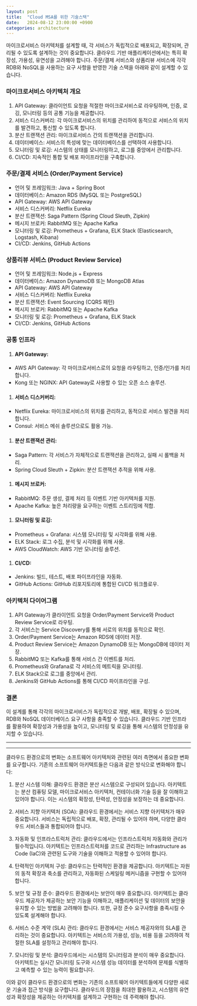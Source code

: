 ```yaml
---
layout: post
title:  "Cloud MSA를 위한 기술스택"
date:   2024-08-12 23:00:00 +0900
categories: architecture
---
```


마이크로서비스 아키텍처를 설계할 때, 각 서비스가 독립적으로 배포되고, 확장되며, 관리될 수 있도록 설계하는 것이 중요합니다. 클라우드 기반 애플리케이션에서는 특히 확장성, 가용성, 유연성을 고려해야 합니다. 주문/결제 서비스와 상품리뷰 서비스에 각각 RDB와 NoSQL을 사용하는 요구 사항을 반영한 기술 스택을 아래와 같이 설계할 수 있습니다.

### 마이크로서비스 아키텍처 개요
1.  API Gateway: 클라이언트 요청을 적절한 마이크로서비스로 라우팅하며, 인증, 로깅, 모니터링 등의 공통 기능을 제공합니다.
1.  서비스 디스커버리: 각 마이크로서비스의 위치를 관리하여 동적으로 서비스의 위치를 발견하고, 통신할 수 있도록 합니다.
1.  분산 트랜잭션 관리: 마이크로서비스 간의 트랜잭션을 관리합니다.
1.  데이터베이스: 서비스의 특성에 맞는 데이터베이스를 선택하여 사용합니다.
1.  모니터링 및 로깅: 시스템의 상태를 모니터링하고, 로그를 중앙에서 관리합니다.
1.  CI/CD: 지속적인 통합 및 배포 파이프라인을 구축합니다.

### 주문/결제 서비스 (Order/Payment Service)
* 언어 및 프레임워크: Java + Spring Boot
* 데이터베이스: Amazon RDS (MySQL 또는 PostgreSQL)
* API Gateway: AWS API Gateway
* 서비스 디스커버리: Netflix Eureka
* 분산 트랜잭션: Saga Pattern (Spring Cloud Sleuth, Zipkin)
* 메시지 브로커: RabbitMQ 또는 Apache Kafka
* 모니터링 및 로깅: Prometheus + Grafana, ELK Stack (Elasticsearch, Logstash, Kibana)
* CI/CD: Jenkins, GitHub Actions

### 상품리뷰 서비스 (Product Review Service)
* 언어 및 프레임워크: Node.js + Express
* 데이터베이스: Amazon DynamoDB 또는 MongoDB Atlas
* API Gateway: AWS API Gateway
* 서비스 디스커버리: Netflix Eureka
* 분산 트랜잭션: Event Sourcing (CQRS 패턴)
* 메시지 브로커: RabbitMQ 또는 Apache Kafka
* 모니터링 및 로깅: Prometheus + Grafana, ELK Stack
* CI/CD: Jenkins, GitHub Actions

### 공통 인프라
1. #### API Gateway:
* AWS API Gateway: 각 마이크로서비스로의 요청을 라우팅하고, 인증/인가를 처리합니다.
* Kong 또는 NGINX: API Gateway로 사용할 수 있는 오픈 소스 솔루션.

1. #### 서비스 디스커버리:
* Netflix Eureka: 마이크로서비스의 위치를 관리하고, 동적으로 서비스 발견을 처리합니다.
* Consul: 서비스 메쉬 솔루션으로도 활용 가능.

1. #### 분산 트랜잭션 관리:
* Saga Pattern: 각 서비스가 자체적으로 트랜잭션을 관리하고, 실패 시 롤백을 처리.
* Spring Cloud Sleuth + Zipkin: 분산 트랜잭션 추적을 위해 사용.

1. #### 메시지 브로커:
* RabbitMQ: 주문 생성, 결제 처리 등 이벤트 기반 아키텍처를 지원.
* Apache Kafka: 높은 처리량을 요구하는 이벤트 스트리밍에 적합.

1. #### 모니터링 및 로깅:
* Prometheus + Grafana: 시스템 모니터링 및 시각화를 위해 사용.
* ELK Stack: 로그 수집, 분석 및 시각화를 위해 사용.
* AWS CloudWatch: AWS 기반 모니터링 솔루션.

1. #### CI/CD:
* Jenkins: 빌드, 테스트, 배포 파이프라인을 자동화.
* GitHub Actions: GitHub 리포지토리에 통합된 CI/CD 워크플로우.

### 아키텍처 다이어그램
1. API Gateway가 클라이언트 요청을 Order/Payment Service와 Product Review Service로 라우팅.
1. 각 서비스는 Service Discovery를 통해 서로의 위치를 동적으로 확인.
1. Order/Payment Service는 Amazon RDS에 데이터 저장.
1. Product Review Service는 Amazon DynamoDB 또는 MongoDB에 데이터 저장.
1. RabbitMQ 또는 Kafka를 통해 서비스 간 이벤트를 처리.
1. Prometheus와 Grafana로 각 서비스의 메트릭을 모니터링.
1. ELK Stack으로 로그를 중앙에서 관리.
1. Jenkins와 GitHub Actions를 통해 CI/CD 파이프라인을 구성.

### 결론
이 설계를 통해 각각의 마이크로서비스가 독립적으로 개발, 배포, 확장될 수 있으며, RDB와 NoSQL 데이터베이스 요구 사항을 충족할 수 있습니다. 클라우드 기반 인프라를 활용하여 확장성과 가용성을 높이고, 모니터링 및 로깅을 통해 시스템의 안정성을 유지할 수 있습니다.


---
---


클라우드 환경으로의 변화는 소프트웨어 아키텍처와 관련된 여러 측면에서 중요한 변화를 요구합니다. 기존의 소프트웨어 아키텍트들은 다음과 같은 방식으로 변화해야 합니다:

1. 분산 시스템 이해: 클라우드 환경은 분산 시스템으로 구성되어 있습니다. 아키텍트는 분산 컴퓨팅 모델, 마이크로서비스 아키텍처, 컨테이너화 기술 등을 잘 이해하고 있어야 합니다. 이는 시스템의 확장성, 탄력성, 안정성을 보장하는 데 중요합니다.

1. 서비스 지향 아키텍처 (SOA): 클라우드 환경에서는 서비스 지향 아키텍처가 매우 중요합니다. 서비스는 독립적으로 배포, 확장, 관리될 수 있어야 하며, 다양한 클라우드 서비스들과 통합되어야 합니다.

1. 자동화 및 인프라스트럭처 관리: 클라우드에서는 인프라스트럭처 자동화와 관리가 필수적입니다. 아키텍트는 인프라스트럭처를 코드로 관리하는 Infrastructure as Code (IaC)와 관련된 도구와 기술을 이해하고 적용할 수 있어야 합니다.

1. 탄력적인 아키텍처 구성: 클라우드는 탄력적인 환경을 제공합니다. 아키텍트는 자원의 동적 확장과 축소를 관리하고, 자동화된 스케일링 메커니즘을 구현할 수 있어야 합니다.

1. 보안 및 규정 준수: 클라우드 환경에서는 보안이 매우 중요합니다. 아키텍트는 클라우드 제공자가 제공하는 보안 기능을 이해하고, 애플리케이션 및 데이터의 보안을 유지할 수 있는 방법을 고려해야 합니다. 또한, 규정 준수 요구사항을 충족시킬 수 있도록 설계해야 합니다.

1. 서비스 수준 계약 (SLA) 관리: 클라우드 환경에서는 서비스 제공자와의 SLA를 관리하는 것이 중요합니다. 아키텍트는 서비스의 가용성, 성능, 비용 등을 고려하여 적절한 SLA를 설정하고 관리해야 합니다.

1. 모니터링 및 분석: 클라우드에서는 시스템의 모니터링과 분석이 매우 중요합니다. 아키텍트는 실시간 모니터링 도구와 시스템 성능 데이터를 분석하여 문제를 식별하고 예측할 수 있는 능력이 필요합니다.

이와 같이 클라우드 환경으로의 변화는 기존의 소프트웨어 아키텍트들에게 다양한 새로운 기술과 접근 방식을 요구합니다. 클라우드의 장점을 최대한 활용하고, 시스템의 유연성과 확장성을 제공하는 아키텍처를 설계하고 구현하는 데 주력해야 합니다.